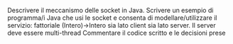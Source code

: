 Descrivere il meccanismo delle socket in Java. Scrivere un esempio di programma/i Java che usi le socket e consenta
di modellare/utilizzare il servizio:
fattoriale (Intero)→Intero
sia lato client sia lato server. Il server deve essere multi-thread Commentare il codice scritto e le decisioni prese
